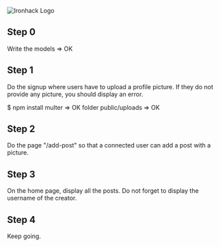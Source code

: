![Ironhack Logo](https://i.imgur.com/1QgrNNw.png)

## Step 0

Write the models => OK

## Step 1

Do the signup where users have to upload a profile picture. If they do not provide any picture, you should display an error.

$ npm install multer  => OK
folder public/uploads => OK

## Step 2

Do the page "/add-post" so that a connected user can add a post with a picture.

## Step 3

On the home page, display all the posts. Do not forget to display the username of the creator.

## Step 4

Keep going.

